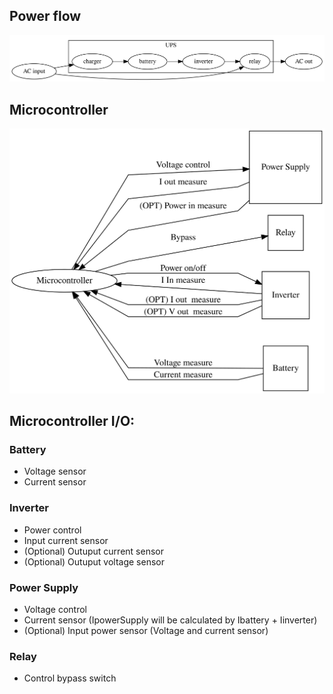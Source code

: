 ## Power flow

![Power diagram](dot/power.svg)

## Microcontroller

![microcontroller diagram](dot/UPSController.svg)

## Microcontroller I/O:
### Battery
* Voltage sensor
* Current sensor

### Inverter
* Power control
* Input current sensor
* (Optional) Outuput current sensor
* (Optional) Outuput voltage sensor

### Power Supply
* Voltage control
* Current sensor (IpowerSupply will be calculated by Ibattery + Iinverter)
* (Optional) Input power sensor (Voltage and current sensor)


### Relay
* Control bypass switch
